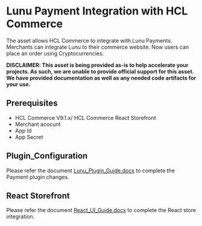 # Lunu Payment Integration with HCL Commerce
The asset allows HCL Commerce to integrate with Lunu Payments. Merchants can integrate Lunu to their commerce website.  Now users can place an order using Cryptocurrencies.

**DISCLAIMER: This asset is being provided as-is to help accelerate your projects. As such, we are unable to provide official support for this asset. We have provided documentation as well as any needed code artifacts for your use.**

## Prerequisites
*	HCL Commerce V9.1.x/ HCL Commerce React Storefront
* Merchant acocunt
* App Id
* App Secret

## Plugin_Configuration
Please refer the document [Lunu_Plugin_Guide.docx](https://github.com/HCL-Commerce-Asset-Repository-Bullpen/Lunu_Payment_Integration/blob/main/Document/Lunu_Integration_Developer_Guide.docx) to complete the Payment plugin changes.

## React Storefront
Please refer the document [React_UI_Guide.docx](https://github.com/HCL-Commerce-Asset-Repository-Bullpen/Lunu_Payment_Integration/blob/main/Document/Lunu-React-UI-Implementation-guide.docx) to complete the React store integration.
